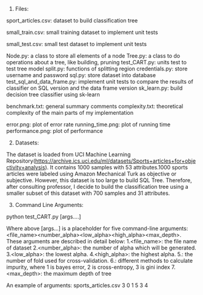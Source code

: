 1. Files:

sport_articles.csv: dataset to build classification tree

small_train.csv: small training dataset to implement unit tests

small_test.csv: small test dataset to implement unit tests

Node.py: a class to store all elements of a node
Tree.py: a class to do operations about a tree, like building, pruning
test_CART.py: units test to test tree model
split.py: functions of splitting region
credentials.py: store username and password
sql.py: store dataset into database
test_sql_and_data_frame.py: implement unit tests to compare the results of classifier on SQL version and the data frame version
sk_learn.py: build decision tree classifier using sk-learn

benchmark.txt: general summary comments
complexity.txt: theoretical complexity of the main parts of my implementation

error.png: plot of error rate
running_time.png: plot of running time
performance.png: plot of performance



2. Datasets:

The dataset is loaded from UCI Machine Learning Repository(https://archive.ics.uci.edu/ml/datasets/Sports+articles+for+objectivity+analysis). It contains 1000 samples with 53 attributes.1000 sports articles were labeled using Amazon Mechanical Turk as objective or subjective. However, this dataset is too large to build SQL Tree. Therefore, after consulting professor, I decide to build the classification tree using a smaller subset of this dataset with 700 samples and 31 attributes.



3. Command Line Arguments:

python test_CART.py [args....]

Where above [args...] is a placeholder for five command-line arguments: <file_name><number_alpha><low_alpha><high_alpha><kFold><criterion><max_depth>. These arguments are described in detail below:
	1.<file_name>: the file name of dataset
	2.<number_alpha>: the number of alpha which will be generated. 
	3.<low_alpha>: the lowest alpha. 
	4.<high_alpha>: the highest alpha. 
	5.<kFold>: the number of fold used for cross-validation. 
	6.<criterion>: different methods to calculate impurity, where 1 is bayes error, 2 is cross-entropy, 3 is gini index
	7.<max_depth>: the maximum depth of tree

An example of arguments: sports_articles.csv 3 0 1 5 3 4


